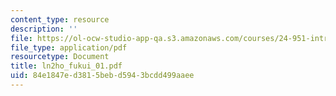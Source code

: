 ```yaml
---
content_type: resource
description: ''
file: https://ol-ocw-studio-app-qa.s3.amazonaws.com/courses/24-951-introduction-to-syntax-fall-2003/84e1847ed3815bebd5943bcdd499aaee_ln2ho_fukui_01.pdf
file_type: application/pdf
resourcetype: Document
title: ln2ho_fukui_01.pdf
uid: 84e1847e-d381-5beb-d594-3bcdd499aaee
---
```

